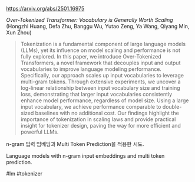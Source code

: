 https://arxiv.org/abs/2501.16975

*Over-Tokenized Transformer: Vocabulary is Generally Worth Scaling* (Hongzhi Huang, Defa Zhu, Banggu Wu, Yutao Zeng, Ya Wang, Qiyang Min, Xun Zhou)

> Tokenization is a fundamental component of large language models (LLMs), yet its influence on model scaling and performance is not fully explored. In this paper, we introduce Over-Tokenized Transformers, a novel framework that decouples input and output vocabularies to improve language modeling performance. Specifically, our approach scales up input vocabularies to leverage multi-gram tokens. Through extensive experiments, we uncover a log-linear relationship between input vocabulary size and training loss, demonstrating that larger input vocabularies consistently enhance model performance, regardless of model size. Using a large input vocabulary, we achieve performance comparable to double-sized baselines with no additional cost. Our findings highlight the importance of tokenization in scaling laws and provide practical insight for tokenizer design, paving the way for more efficient and powerful LLMs.

n-gram 입력 임베딩과 Multi Token Prediction을 적용한 시도.

Language models with n-gram input embeddings and multi token prediction.

#lm #tokenizer 